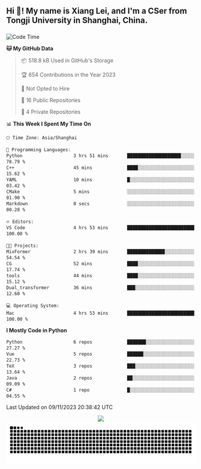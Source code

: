 <h2 align="left">Hi 👋! My name is Xiang Lei, and I'm a CSer from Tongji University in Shanghai, China.</h2>

###

<!--START_SECTION:waka-->
![Code Time](http://img.shields.io/badge/Code%20Time-286%20hrs%2037%20mins-blue)

**🐱 My GitHub Data** 

> 📦 518.8 kB Used in GitHub's Storage 
 > 
> 🏆 654 Contributions in the Year 2023
 > 
> 🚫 Not Opted to Hire
 > 
> 📜 16 Public Repositories 
 > 
> 🔑 4 Private Repositories 
 > 
📊 **This Week I Spent My Time On** 

```text
🕑︎ Time Zone: Asia/Shanghai

💬 Programming Languages: 
Python                   3 hrs 51 mins       ████████████████████░░░░░   78.79 % 
C++                      45 mins             ████░░░░░░░░░░░░░░░░░░░░░   15.62 % 
YAML                     10 mins             █░░░░░░░░░░░░░░░░░░░░░░░░   03.42 % 
CMake                    5 mins              ░░░░░░░░░░░░░░░░░░░░░░░░░   01.90 % 
Markdown                 0 secs              ░░░░░░░░░░░░░░░░░░░░░░░░░   00.28 % 

🔥 Editors: 
VS Code                  4 hrs 53 mins       █████████████████████████   100.00 % 

🐱‍💻 Projects: 
MixFormer                2 hrs 39 mins       ██████████████░░░░░░░░░░░   54.54 % 
CG                       52 mins             ████░░░░░░░░░░░░░░░░░░░░░   17.74 % 
tools                    44 mins             ████░░░░░░░░░░░░░░░░░░░░░   15.12 % 
Dual_transformer         36 mins             ███░░░░░░░░░░░░░░░░░░░░░░   12.60 % 

💻 Operating System: 
Mac                      4 hrs 53 mins       █████████████████████████   100.00 % 
```

**I Mostly Code in Python** 

```text
Python                   6 repos             ███████░░░░░░░░░░░░░░░░░░   27.27 % 
Vue                      5 repos             ██████░░░░░░░░░░░░░░░░░░░   22.73 % 
TeX                      3 repos             ███░░░░░░░░░░░░░░░░░░░░░░   13.64 % 
Java                     2 repos             ██░░░░░░░░░░░░░░░░░░░░░░░   09.09 % 
C#                       1 repo              █░░░░░░░░░░░░░░░░░░░░░░░░   04.55 % 
```




 Last Updated on 09/11/2023 20:38:42 UTC
<!--END_SECTION:waka-->

<div align="center">
  <img src="https://github-readme-stats.vercel.app/api?username=Lei00764&show_icons=true&theme=radical" />
 </div>

 <div align="center">

<picture>
  <source media="(prefers-color-scheme: dark)" srcset="https://raw.githubusercontent.com/Lei00764/Lei00764/output/github-contribution-grid-snake-dark.svg">
  <source media="(prefers-color-scheme: light)" srcset="https://raw.githubusercontent.com/Lei00764/Lei00764/output/github-contribution-grid-snake.svg">
  <img alt="github contribution grid snake animation" src="https://raw.githubusercontent.com/Lei00764/Lei00764/output/github-contribution-grid-snake.svg">
</picture>

</div>




